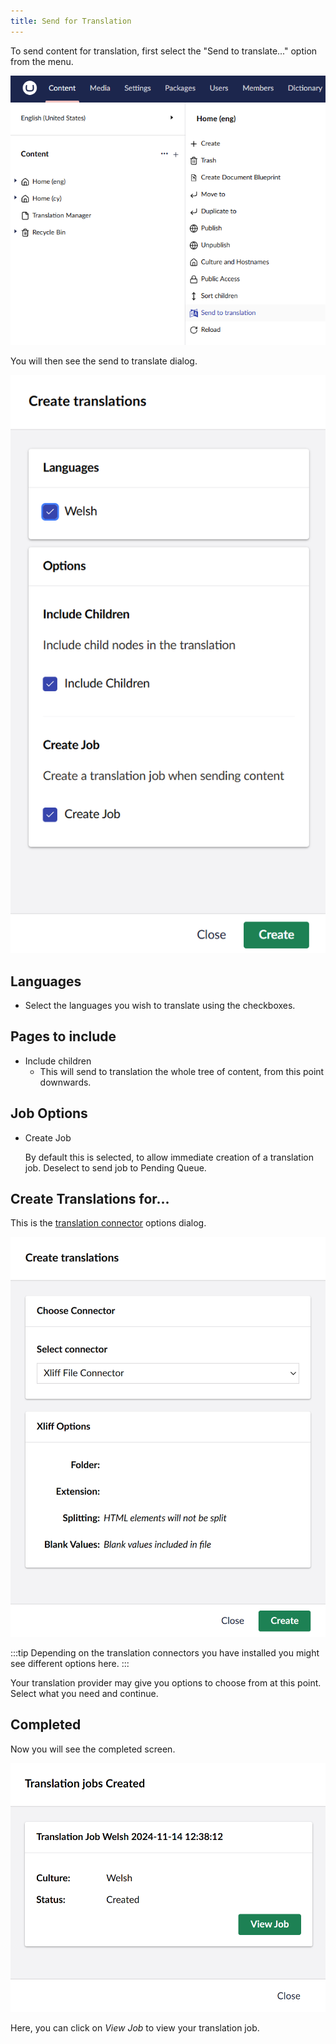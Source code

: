 ```yaml
---
title: Send for Translation
---
```


To send content for translation, first select the "Send to translate..." option from the menu. 

![Send to translate](sendoption.png)

You will then see the send to translate dialog. 

![Send dialog](sendtotranslate.png)

## Languages
- Select the languages you wish to translate using the checkboxes.

## Pages to include  
- Include children 
  - This will send to translation the whole tree of content, from this point downwards.


## Job Options

- Create Job 

    By default this is selected, to allow immediate creation of a translation job. Deselect to send job to Pending Queue. 


## Create Translations for...
This is the [translation connector](../reference/fundementals/connector) options dialog. 

![Connector options](connectoroptions.png)

:::tip 
Depending on the translation connectors you have installed you might see different options here.
:::

Your translation provider may give you options to choose from at this point. Select what you need and continue.

## Completed
Now you will see the completed screen.

![Completed](completed.png)

Here, you can click on *View Job* to view your translation job.
